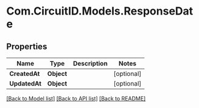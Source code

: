 
# Com.CircuitID.Models.ResponseDate

## Properties

Name | Type | Description | Notes
------------ | ------------- | ------------- | -------------
**CreatedAt** | **Object** |  | [optional] 
**UpdatedAt** | **Object** |  | [optional] 

[[Back to Model list]](../README.md#documentation-for-models)
[[Back to API list]](../README.md#documentation-for-api-endpoints)
[[Back to README]](../README.md)

